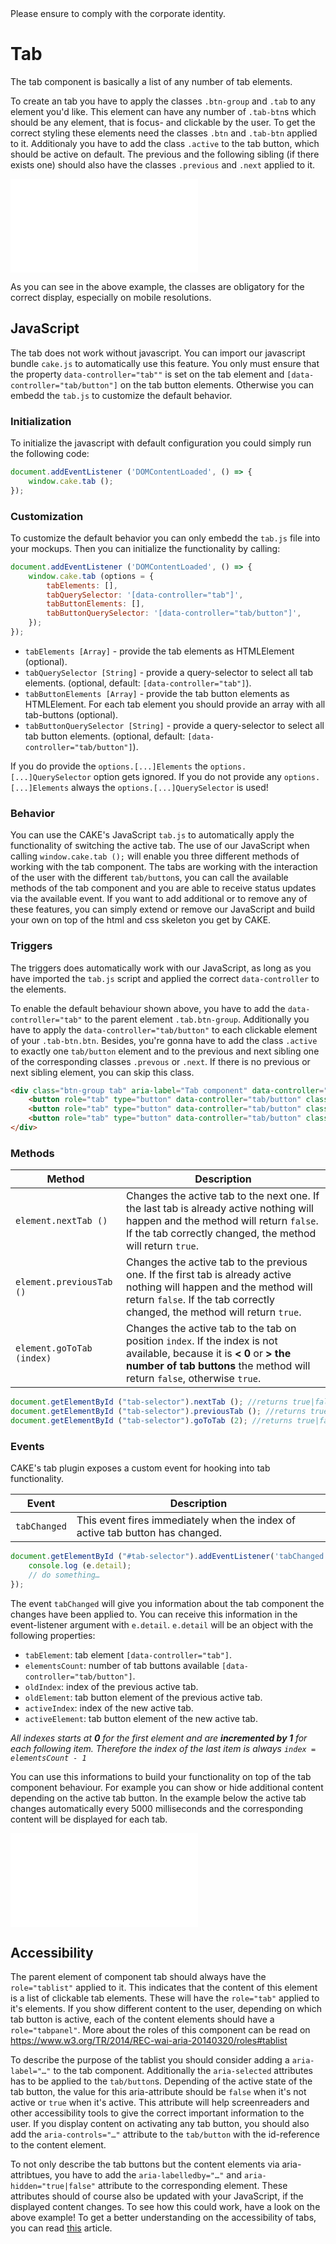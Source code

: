 <AlertInfo alertHeadline="Modifiable">
Please ensure to comply with the corporate identity.
</AlertInfo>

# Tab

The tab component is basically a list of any number of tab elements.

To create an tab you have to apply the classes `.btn-group` and `.tab` to any element you'd like. This element can have any number of `.tab-btn`s which should be any element, that is focus- and clickable by the user. To get the correct styling these elements need the classes `.btn` and `.tab-btn` applied to it. Additionaly you have to add the class `.active` to the tab button, which should be active on default. The previous and the following sibling (if there exists one) should also have the classes `.previous` and `.next` applied to it.

<ContentRack
    fields='
        "preview": {
            "src": "examples/TabDefault.html",
            "type": "link"
        },
        "<html>":{
            "src": "examples/TabDefault.html",
            "type": "content",
            "selector": "#showBox"
        },
        "<js>":{
            "src": "tabExample.js",
            "type": "content"
        }
    '
 />

![TabDefault](examples/TabDefault.html)

As you can see in the above example, the classes are obligatory for the correct display, especially on mobile resolutions.

## JavaScript

The tab does not work without javascript. You can import our javascript bundle `cake.js` to automatically use this feature. You only must ensure that the property `data-controller="tab""` is set on the tab element and `[data-controller="tab/button"]` on the tab button elements. Otherwise you can embedd the `tab.js` to customize the default behavior.

### Initialization

To initialize the javascript with default configuration you could simply run the following code:

```javascript
document.addEventListener ('DOMContentLoaded', () => {
    window.cake.tab ();
});
```

### Customization

To customize the default behavior you can only embedd the `tab.js` file into your mockups. Then you can initialize the functionality by calling:

```javascript
document.addEventListener ('DOMContentLoaded', () => {
    window.cake.tab (options = {
        tabElements: [],
        tabQuerySelector: '[data-controller="tab"]',
        tabButtonElements: [],
        tabButtonQuerySelector: '[data-controller="tab/button"]',
    });
});
```

* `tabElements [Array]` - provide the tab elements as HTMLElement (optional).
* `tabQuerySelector [String]` - provide a query-selector to select all tab elements. (optional, default: `[data-controller="tab"]`).
* `tabButtonElements [Array]` - provide the tab button elements as HTMLElement. For each tab element you should provide an array with all tab-buttons (optional).
* `tabButtonQuerySelector [String]` - provide a query-selector to select all tab button elements. (optional, default: `[data-controller="tab/button"]`).

If you do provide the `options.[...]Elements` the `options.[...]QuerySelector` option gets ignored. If you do not provide any `options.[...]Elements` always the `options.[...]QuerySelector` is used!

### Behavior

You can use the CAKE's JavaScript `tab.js` to automatically apply the functionality of switching the active tab. The use of our JavaScript when calling `window.cake.tab ();` will enable you three different methods of working with the tab component. The tabs are working with the interaction of the user with the different `tab/button`s, you can call the available methods of the tab component and you are able to receive status updates via the available event. If you want to add additional or to remove any of these features, you can simply extend or remove our JavaScript and build your own on top of the html and css skeleton you get by CAKE.

### Triggers

The triggers does automatically work with our JavaScript, as long as you have imported the `tab.js` script and applied the correct `data-controller` to the elements.

To enable the default behaviour shown above, you have to add the `data-controller="tab"` to the parent element `.tab.btn-group`. Additionally you have to apply the `data-controller="tab/button"` to each clickable element of your `.tab-btn.btn`. Besides, you're gonna have to add the class `.active` to exactly one `tab/button` element and to the previous and next sibling one of the corresponding classes `.prevous` or `.next`. If there is no previous or next sibling element, you can skip this class.

```html
<div class="btn-group tab" aria-label="Tab component" data-controller="tab" role="tablist">
    <button role="tab" type="button" data-controller="tab/button" class="btn tab-btn previous" aria-selected="false">First Tab</button>
    <button role="tab" type="button" data-controller="tab/button" class="btn tab-btn active" aria-selected="true">Active Tab</button>
    <button role="tab" type="button" data-controller="tab/button" class="btn tab-btn next" aria-selected="false">Third Tab</button>
</div>
```

### Methods

| Method | Description |
|---|---|
| `element.nextTab ()` | Changes the active tab to the next one. If the last tab is already active nothing will happen and the method will return `false`. If the tab correctly changed, the method will return `true`. |
| `element.previousTab ()` | Changes the active tab to the previous one. If the first tab is already active nothing will happen and the method will return `false`. If the tab correctly changed, the method will return `true`. |
| `element.goToTab (index)` | Changes the active tab to the tab on position `index`. If the index is not available, because it is **&lt; 0** or **&gt; the number of tab buttons** the method will return `false`, otherwise `true`. |

```javascript
document.getElementById ("tab-selector").nextTab (); //returns true|false
document.getElementById ("tab-selector").previousTab (); //returns true|false
document.getElementById ("tab-selector").goToTab (2); //returns true|false
```

### Events

CAKE's tab plugin exposes a custom event for hooking into tab functionality.

| Event | Description |
|---|---|
| `tabChanged` | This event fires immediately when the index of active tab button has changed. |

```javascript
document.getElementById ("#tab-selector").addEventListener('tabChanged', (e) => {
    console.log (e.detail);
    // do something…
});
```

The event `tabChanged` will give you information about the tab component the changes have been applied to. You can receive this information in the event-listener argument with `e.detail`. `e.detail` will be an object with the following properties:

* `tabElement`: tab element `[data-controller="tab"]`.
* `elementsCount`: number of tab buttons available `[data-controller="tab/button"]`.
* `oldIndex`: index of the previous active tab.
* `oldElement`: tab button element of the previous active tab.
* `activeIndex`: index of the new active tab.
* `activeElement`: tab button element of the new active tab.

*All indexes starts at __0__ for the first element and are __incremented by 1__ for each following item. Therefore the index of the last item is always `index = elementsCount - 1`*

You can use this informations to build your functionality on top of the tab component behaviour. For example you can show or hide additional content depending on the active tab button. In the example below the active tab changes automatically every 5000 milliseconds and the corresponding content will be displayed for each tab.

<ContentRack
    fields='
        "preview": {
            "src": "examples/TabWithExampleJavascriptFunctionality.html",
            "type": "link"
        },
        "<html>":{
            "src": "examples/TabWithExampleJavascriptFunctionality.html",
            "type": "content",
            "selector": "#showBox"
        },
        "<js>":{
            "src": "tabExample.js",
            "type": "content"
        }
    '
 />

![TabWithExampleJavascriptFunctionality](examples/TabWithExampleJavascriptFunctionality.html)

## Accessibility

The parent element of component tab should always have the `role="tablist"` applied to it. This indicates that the content of this element is a list of clickable tab elements. These will have the `role="tab"` applied to it's elements. If you show different content to the user, depending on which tab button is active, each of the content elements should have a `role="tabpanel"`. More about the roles of this component can be read on <https://www.w3.org/TR/2014/REC-wai-aria-20140320/roles#tablist>

To describe the purpose of the tablist you should consider adding a `aria-label="…"` to the tab component.
Additionally the `aria-selected` attributes has to be applied to the `tab/button`s. Depending of the active state of the tab button, the value for this aria-attribute should be `false` when it's not active or `true` when it's active. This attribute will help screenreaders and other accessibility tools to give the correct important information to the user. If you display content on activating any tab button, you should also add the `aria-controls="…"` attribute to the `tab/button` with the id-reference to the content element.

To not only describe the tab buttons but the content elements via aria-attribtues, you have to add the `aria-labelledby="…"` and `aria-hidden="true|false"` attribute to the corresponding element. These attributes should of course also be updated with your JavaScript, if the displayed content changes. To see how this could work, have a look on the above example!
To get a better understanding on the accessibility of tabs, you can read [this](https://www.w3.org/TR/wai-aria-practices/examples/tabs/tabs-1/tabs.html) article.
